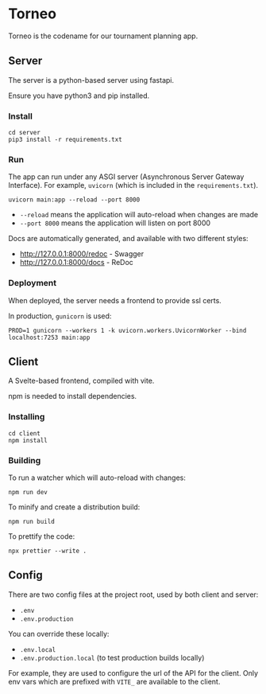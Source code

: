 # Torneo

Torneo is the codename for our tournament planning app.

## Server

The server is a python-based server using fastapi.

Ensure you have python3 and pip installed.

### Install

    cd server
    pip3 install -r requirements.txt

### Run

The app can run under any ASGI server (Asynchronous Server Gateway Interface).
For example, `uvicorn` (which is included in the `requirements.txt`).

    uvicorn main:app --reload --port 8000

- `--reload` means the application will auto-reload when changes are made
- `--port 8000` means the application will listen on port 8000

Docs are automatically generated, and available with two different styles:

- http://127.0.0.1:8000/redoc - Swagger
- http://127.0.0.1:8000/docs - ReDoc

### Deployment

When deployed, the server needs a frontend to provide ssl certs.

In production, `gunicorn` is used:

    PROD=1 gunicorn --workers 1 -k uvicorn.workers.UvicornWorker --bind localhost:7253 main:app

## Client

A Svelte-based frontend, compiled with vite.

npm is needed to install dependencies.

### Installing

    cd client
    npm install

### Building

To run a watcher which will auto-reload with changes:

    npm run dev

To minify and create a distribution build:

    npm run build

To prettify the code:

    npx prettier --write .

## Config

There are two config files at the project root, used by both client and server:

- `.env`
- `.env.production`

You can override these locally:

- `.env.local`
- `.env.production.local` (to test production builds locally)

For example, they are used to configure the url of the API for the client. Only env vars which are prefixed with `VITE_` are available to the client.
